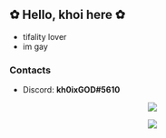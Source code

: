 ## ✿ Hello, khoi here ✿
- tifality lover
- im gay

### Contacts
- Discord: **kh0ixGOD#5610**

<p align="center">
  <img src="https://i.imgur.com/2ejHqt1.jpg"/>
  </p>

<p align="center">
  <img src="https://github-readme-stats.vercel.app/api?username=khoixgod&show_icons=true&theme=dracula"/>
</p>
